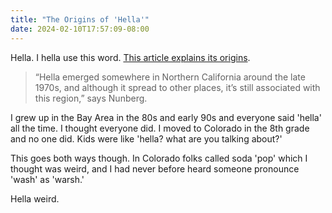 ```yaml
---
title: "The Origins of 'Hella'"
date: 2024-02-10T17:57:09-08:00
---
```


Hella. I hella use this word. [This article explains its origins](https://www.kqed.org/news/10649552/the-origins-of-hella).

> “Hella emerged somewhere in Northern California around the late 1970s, and although it spread to other places, it’s still associated with this region,” says Nunberg.

I grew up in the Bay Area in the 80s and early 90s and everyone said 'hella' all the time. I thought everyone did. I moved to Colorado in the 8th grade and no one did. Kids were like 'hella? what are you talking about?'

This goes both ways though. In Colorado folks called soda 'pop' which I thought was weird, and I had never before heard someone pronounce 'wash' as 'warsh.' 

Hella weird.

